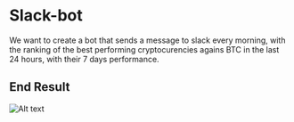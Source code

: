 # Slack-bot

We want to create a bot that sends a message to slack every morning, with the ranking of the best performing cryptocurencies agains BTC in the last 24 hours, with their 7 days performance. 

## End Result
![Alt text](images/slack-message-screen.jpg?raw=true "Message Screen")